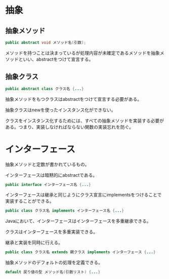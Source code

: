 # 抽象

## 抽象メソッド
```Java
public abstract void メソッド名(引数);
```
メソッドを持つことは決まっているが処理内容が未確定であるメソッドを抽象メソッドといい、abstractをつけて宣言する。

## 抽象クラス
``` Java
public abstract class クラス名 {...}
```
抽象メソッドをもつクラスはabstractをつけて宣言する必要がある。

抽象クラスはnewを使ったインスタンス化ができない。

クラスをインスタンス化するためには、すべての抽象メソッドを実装する必要がある。つまり、実装しなければならない関数の実装忘れを防ぐ。

# インターフェース
抽象メソッドと定数が書かれているもの。

インターフェースは暗黙的にabstractである。

``` Java
public interface インターフェース名 {...}
```

インターフェースは継承と同じようにクラス宣言にimplementsをつけることで実装することができる。
``` Java
public class クラス名 implements インターフェース名 {...}
```

Javaにおいて、インターフェースはインターフェースを多重継承できる。

クラスはインターフェースを多重実装できる。

継承と実装を同時に行える。
``` Java
public class クラス名 extends 親クラス implements インターフェース {...}
```

抽象メソッドのデフォルトの処理を定義できる。
``` Java
default 戻り値の型 メソッド名(引数リスト) {...}
```
